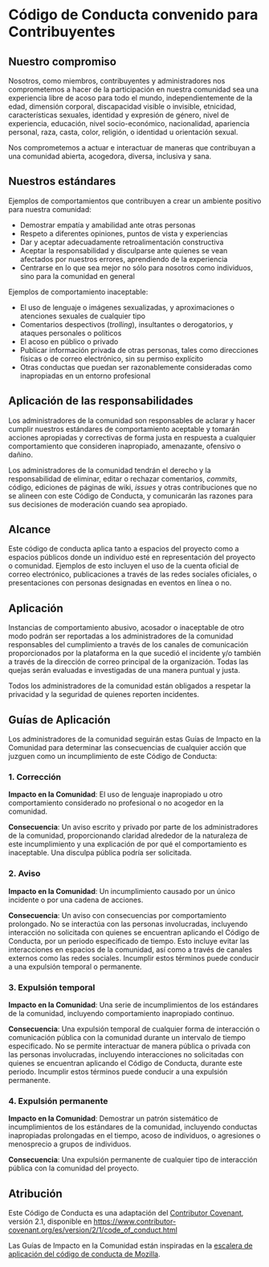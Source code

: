 # Código de Conducta convenido para Contribuyentes

## Nuestro compromiso

Nosotros, como miembros, contribuyentes y administradores nos comprometemos a
hacer de la participación en nuestra comunidad sea una experiencia libre de
acoso para todo el mundo, independientemente de la edad, dimensión corporal,
discapacidad visible o invisible, etnicidad, características sexuales, identidad
y expresión de género, nivel de experiencia, educación, nivel socio-económico,
nacionalidad, apariencia personal, raza, casta, color, religión, o identidad u
orientación sexual.

Nos comprometemos a actuar e interactuar de maneras que contribuyan a una
comunidad abierta, acogedora, diversa, inclusiva y sana.

## Nuestros estándares

Ejemplos de comportamientos que contribuyen a crear un ambiente positivo para
nuestra comunidad:

- Demostrar empatía y amabilidad ante otras personas
- Respeto a diferentes opiniones, puntos de vista y experiencias
- Dar y aceptar adecuadamente retroalimentación constructiva
- Aceptar la responsabilidad y disculparse ante quienes se vean afectados por
  nuestros errores, aprendiendo de la experiencia
- Centrarse en lo que sea mejor no sólo para nosotros como individuos, sino para
  la comunidad en general

Ejemplos de comportamiento inaceptable:

- El uso de lenguaje o imágenes sexualizadas, y aproximaciones o
  atenciones sexuales de cualquier tipo
- Comentarios despectivos (_trolling_), insultantes o derogatorios, y ataques
  personales o políticos
- El acoso en público o privado
- Publicar información privada de otras personas, tales como direcciones físicas
  o de correo
  electrónico, sin su permiso explícito
- Otras conductas que puedan ser razonablemente consideradas como inapropiadas
  en un entorno profesional

## Aplicación de las responsabilidades

Los administradores de la comunidad son responsables de aclarar y hacer cumplir
nuestros estándares de comportamiento aceptable y tomarán acciones apropiadas y
correctivas de forma justa en respuesta a cualquier comportamiento que
consideren inapropiado, amenazante, ofensivo o dañino.

Los administradores de la comunidad tendrán el derecho y la responsabilidad de
eliminar, editar o rechazar comentarios, _commits_, código, ediciones de páginas
de wiki, _issues_ y otras contribuciones que no se alineen con este Código de
Conducta, y comunicarán las razones para sus decisiones de moderación cuando sea
apropiado.

## Alcance

Este código de conducta aplica tanto a espacios del proyecto como a espacios
públicos donde un individuo esté en representación del proyecto o comunidad.
Ejemplos de esto incluyen el uso de la cuenta oficial de correo electrónico,
publicaciones a través de las redes sociales oficiales, o presentaciones con
personas designadas en eventos en línea o no.

## Aplicación

Instancias de comportamiento abusivo, acosador o inaceptable de otro modo podrán
ser reportadas a los administradores de la comunidad responsables del
cumplimiento a través de los canales de comunicación proporcionados por la
plataforma en la que sucedió el incidente y/o también a través de la dirección
de correo principal de la organización.
Todas las quejas serán evaluadas e investigadas de una manera puntual y justa.

Todos los administradores de la comunidad están obligados a respetar la
privacidad y la seguridad de quienes reporten incidentes.

## Guías de Aplicación

Los administradores de la comunidad seguirán estas Guías de Impacto en la
Comunidad para determinar las consecuencias de cualquier acción que juzguen como
un incumplimiento de este Código de Conducta:

### 1. Corrección

**Impacto en la Comunidad**: El uso de lenguaje inapropiado u otro
comportamiento considerado no profesional o no acogedor en la comunidad.

**Consecuencia**: Un aviso escrito y privado por parte de los administradores
de la comunidad, proporcionando claridad alrededor de la naturaleza de este
incumplimiento y una explicación de por qué el comportamiento es inaceptable.
Una disculpa pública podría ser solicitada.

### 2. Aviso

**Impacto en la Comunidad**: Un incumplimiento causado por un único incidente o
por una cadena de acciones.

**Consecuencia**: Un aviso con consecuencias por comportamiento prolongado. No
se interactúa con las personas involucradas, incluyendo interacción no
solicitada con quienes se encuentran aplicando el Código de Conducta, por un
periodo especificado de tiempo. Esto incluye evitar las interacciones en
espacios de la comunidad, así como a través de canales externos como las redes
sociales. Incumplir estos términos puede conducir a una expulsión temporal o permanente.

### 3. Expulsión temporal

**Impacto en la Comunidad**: Una serie de incumplimientos de los estándares de
la comunidad, incluyendo comportamiento inapropiado continuo.

**Consecuencia**: Una expulsión temporal de cualquier forma de interacción o
comunicación pública con la comunidad durante un intervalo de tiempo
especificado. No se permite interactuar de manera pública o privada con las
personas involucradas, incluyendo interacciones no solicitadas con quienes se
encuentran aplicando el Código de Conducta, durante este periodo. Incumplir
estos términos puede conducir a una expulsión permanente.

### 4. Expulsión permanente

**Impacto en la Comunidad**: Demostrar un patrón sistemático de incumplimientos
de los estándares de la comunidad, incluyendo conductas inapropiadas prolongadas
en el tiempo, acoso de individuos, o agresiones o menosprecio a grupos de
individuos.

**Consecuencia**: Una expulsión permanente de cualquier tipo de interacción
pública con la comunidad del proyecto.

## Atribución

Este Código de Conducta es una adaptación del [Contributor Covenant][homepage],
versión 2.1, disponible en
https://www.contributor-covenant.org/es/version/2/1/code_of_conduct.html

Las Guías de Impacto en la Comunidad están inspiradas en la
[escalera de aplicación del código de conducta de Mozilla](https://github.com/mozilla/diversity).

[homepage]: https://www.contributor-covenant.org
